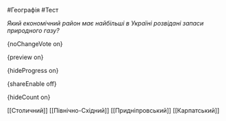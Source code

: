 #Географія #Тест

*Який економічний район має найбільші в Україні розвідані запаси природного газу?*

{noChangeVote on}

{preview on}

{hideProgress on}

{shareEnable off}

{hideCount on}

[[Столичний]]
[[Північно-Східний]]
[[Придніпровський]]
[[Карпатський]]
